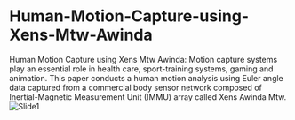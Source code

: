 # Human-Motion-Capture-using-Xens-Mtw-Awinda
Human Motion Capture using Xens Mtw Awinda: Motion capture systems play an essential role in health care, sport-training systems, gaming and animation. This paper conducts a human motion analysis using Euler angle data captured from a commercial body sensor network composed of Inertial-Magnetic Measurement Unit (IMMU) array called Xens Awinda Mtw. 
![Slide1]([Presentation](https://github.com/ShahzebFarruk/Human-Motion-Capture-using-Xens-Mtw-Awinda/tree/main/Presentation)https://github.com/ShahzebFarruk/Human-Motion-Capture-using-Xens-Mtw-Awinda/tree/main/Presentation/Slide%201.png)
